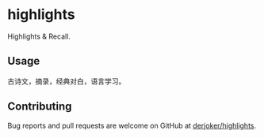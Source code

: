 # highlights
Highlights &amp; Recall.

## Usage

古诗文，摘录，经典对白，语言学习。

## Contributing

Bug reports and pull requests are welcome on GitHub at [derjoker/highlights](https://github.com/derjoker/highlights).
